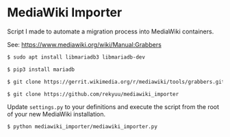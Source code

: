 # MediaWiki Importer

Script I made to automate a migration process into MediaWiki containers.

See: https://www.mediawiki.org/wiki/Manual:Grabbers

```sh
$ sudo apt install libmariadb3 libmariadb-dev

$ pip3 install mariadb

$ git clone https://gerrit.wikimedia.org/r/mediawiki/tools/grabbers.git 

$ git clone https://github.com/rekyuu/mediawiki_importer
```

Update `settings.py` to your definitions and execute the script from the root of your new MediaWiki installation.

```sh
$ python mediawiki_importer/mediawiki_importer.py
```